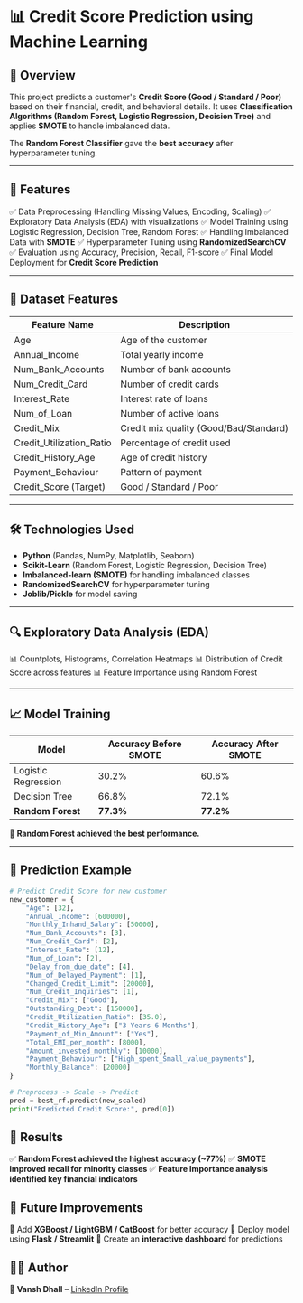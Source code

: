 # 📊 Credit Score Prediction using Machine Learning

## 📌 Overview

This project predicts a customer's **Credit Score (Good / Standard / Poor)** based on their financial, credit, and behavioral details.
It uses **Classification Algorithms (Random Forest, Logistic Regression, Decision Tree)** and applies **SMOTE** to handle imbalanced data.

The **Random Forest Classifier** gave the **best accuracy** after hyperparameter tuning.

---

## 🚀 Features

✅ Data Preprocessing (Handling Missing Values, Encoding, Scaling)
✅ Exploratory Data Analysis (EDA) with visualizations
✅ Model Training using Logistic Regression, Decision Tree, Random Forest
✅ Handling Imbalanced Data with **SMOTE**
✅ Hyperparameter Tuning using **RandomizedSearchCV**
✅ Evaluation using Accuracy, Precision, Recall, F1-score
✅ Final Model Deployment for **Credit Score Prediction**

---

## 📂 Dataset Features

| Feature Name               | Description                            |
| -------------------------- | -------------------------------------- |
| Age                        | Age of the customer                    |
| Annual\_Income             | Total yearly income                    |
| Num\_Bank\_Accounts        | Number of bank accounts                |
| Num\_Credit\_Card          | Number of credit cards                 |
| Interest\_Rate             | Interest rate of loans                 |
| Num\_of\_Loan              | Number of active loans                 |
| Credit\_Mix                | Credit mix quality (Good/Bad/Standard) |
| Credit\_Utilization\_Ratio | Percentage of credit used              |
| Credit\_History\_Age       | Age of credit history                  |
| Payment\_Behaviour         | Pattern of payment                     |
| Credit\_Score (Target)     | Good / Standard / Poor                 |

---

## 🛠️ Technologies Used

* **Python** (Pandas, NumPy, Matplotlib, Seaborn)
* **Scikit-Learn** (Random Forest, Logistic Regression, Decision Tree)
* **Imbalanced-learn (SMOTE)** for handling imbalanced classes
* **RandomizedSearchCV** for hyperparameter tuning
* **Joblib/Pickle** for model saving

---

## 🔍 Exploratory Data Analysis (EDA)

📊 Countplots, Histograms, Correlation Heatmaps
📊 Distribution of Credit Score across features
📊 Feature Importance using Random Forest

---

## 📈 Model Training

| Model               | Accuracy Before SMOTE | Accuracy After SMOTE |
| ------------------- | --------------------- | -------------------- |
| Logistic Regression | 30.2%                 | 60.6%                |
| Decision Tree       | 66.8%                 | 72.1%                |
| **Random Forest**   | **77.3%**             | **77.2%**            |

📌 **Random Forest achieved the best performance.**

---

## 🔮 Prediction Example

```python
# Predict Credit Score for new customer
new_customer = {
    "Age": [32],
    "Annual_Income": [600000],
    "Monthly_Inhand_Salary": [50000],
    "Num_Bank_Accounts": [3],
    "Num_Credit_Card": [2],
    "Interest_Rate": [12],
    "Num_of_Loan": [2],
    "Delay_from_due_date": [4],
    "Num_of_Delayed_Payment": [1],
    "Changed_Credit_Limit": [20000],
    "Num_Credit_Inquiries": [1],
    "Credit_Mix": ["Good"],
    "Outstanding_Debt": [150000],
    "Credit_Utilization_Ratio": [35.0],
    "Credit_History_Age": ["3 Years 6 Months"],
    "Payment_of_Min_Amount": ["Yes"],
    "Total_EMI_per_month": [8000],
    "Amount_invested_monthly": [10000],
    "Payment_Behaviour": ["High_spent_Small_value_payments"],
    "Monthly_Balance": [20000]
}

# Preprocess -> Scale -> Predict
pred = best_rf.predict(new_scaled)
print("Predicted Credit Score:", pred[0])
```

## 📌 Results

✅ **Random Forest achieved the highest accuracy (\~77%)**
✅ **SMOTE improved recall for minority classes**
✅ **Feature Importance analysis identified key financial indicators**


## 🎯 Future Improvements
🔹 Add **XGBoost / LightGBM / CatBoost** for better accuracy
🔹 Deploy model using **Flask / Streamlit**
🔹 Create an **interactive dashboard** for predictions

## 👨‍💻 Author
🔹 **Vansh Dhall** – [LinkedIn Profile](https://www.linkedin.com/in/vansh-dhall-703111363)
